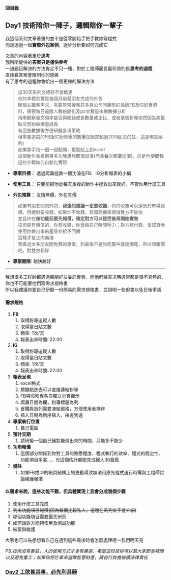 #### [回目錄](../README.md)
## Day1 技術陪你一陣子，邏輯陪你一輩子

我這個系列文章著重的並不是從零開始手把手教你寫程式  
而是透過一個**實際外包案例**，逐步分析要如何完成它

文章的內容著重於**思考**  
我所所提供的**答案只是僅供參考**  
一道題目解決的方法肯定不只一種，對於工程師而言最珍貴的是**思考的過程**  
直接看答案會限制你的思維  
有了思考的過程你會給出一個更棒的解決方法  

>這30天系列文絕對不會斷更  
他的本體其實是幾個月前幫朋友完成的外包  
因朋友職業需求，需要常常搜集許多與公司同類型的品牌FB及IG紛專資料，需要每日追蹤人數的變化及po文數量來做數據分析  
用來觀察發文頻率是否與紛絲成長數量成正比，或者某個粉專突然因為某篇貼文而紛絲爆量成長  
有這些數據後方便研擬各項策略  
但需要追蹤的FB跟IG紛絲團的數量加起來超過200個(真的狂，這是現實案例)  
如果靠手指一個一個點開，複製貼上到excel  
這個動作重複兩百多次我想想都很崩潰(而且每次都要崩潰)，於是他便問我這些步驟如何自動化實現  

* **專案目標：** 透過爬蟲拯救一個沈淪在FB、IG分析報表的小編

* **使用工具：** 只要能把他從每天重複的動作中拯救出來就好，不管你用什麼工具

* **外包預算：** 友情無價，外包有價  
>如果有朋友間的外包，**我強烈建議一定要收錢**，你的收費可以遠低於市場報價，但絕對要收錢，如果你不收錢，有超高機率鬧得雙方不愉快  
並且你在**做功能前要先報價，確定對方可以接受後再開始實做**  
技術是有價值的，你有收錢，你會給自己時間壓力；對方有付錢，會認真地使用你做出來的產品並給予回饋  
這樣才是正向循環  
我看過太多朋友間免費的專案，到最後不是胎死腹中就是爛尾，所以請報價吧，對雙方都好  

* **專案期限**:
越快越好

----
我想很多工程師都遇過親朋好友委託專案，而他們給需求時通常都是很不具體的，你也不可能要他們寫需求規格書  
所以我建議你要自己研擬一份簡易的需求規格書，並說明一些但書以免日後爭議

#### 需求規格
1. **FB**
    1. 取得粉專追蹤人數
    2. 取得當日貼文數
    3. 頻率: 1次/天
    4. 報表出來時間: 22:00
2. **IG**
    1. 取得粉專追蹤人數
    2. 取得當日貼文數
    3. 頻率: 1次/天
    4. 報表出來時間: 22:00
3. **報表呈現**
    1. excel格式
    2. 標題點進去可以直接連結粉專
    3. FB與IG粉專各自獨立分頁顯示
    4. 爬蟲日期為欄，粉專標題為列
    5. 首欄與首列需要凍結窗格，方便使用者操作
    6. 插入日期為倒序插入，由近到遠
4. **專案執行位置**
    1. 自己電腦
5. **預計交期**
    1. 請研擬一個自己絕對能做出來的時間，只能多不能少
5. **功能報價**
    1. 這個部分關係到你對工具的熟悉程度、程式執行的效率、程式的穩定性、功能項目多寡...，光這個估計都能完成鐵人30篇惹
5. **備註**
    1. 如果FB或IG的網頁結構上的更動導致無法用原先程式運行時需與工程師討論維護報價

#### 以需求來說，這些功能不難，但具體實現上我會分成幾個步驟

1. 使用什麼工具完成
2. ~~列出功能項目報價(因為報價比較私人，這塊在系列文不會介紹)~~
3. 哪個功能項目需要最先研究
4. 如何讓對方能夠使用及測試功能
5. 結案與維護

大家也可以先想想看自己在遇到這些需求時會怎麼處理呢～我們明天見

*PS.技術沒有善惡，人的使用方式才會有善惡，希望這份技術可以幫大家節省時間以及避免重工；如果你把它拿來盜取智慧財產，請自行負擔後續法律責任*
### [Day2 工欲善其事，必先利其器](../day2/README.md)